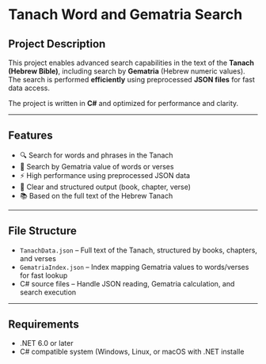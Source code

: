# Tanach Word and Gematria Search

## Project Description

This project enables advanced search capabilities in the text of the **Tanach (Hebrew Bible)**, including search by **Gematria** (Hebrew numeric values). The search is performed **efficiently** using preprocessed **JSON files** for fast data access.

The project is written in **C#** and optimized for performance and clarity.

---

## Features

- 🔍 Search for words and phrases in the Tanach
- 🔢 Search by Gematria value of words or verses
- ⚡ High performance using preprocessed JSON data
- 📁 Clear and structured output (book, chapter, verse)
- 📚 Based on the full text of the Hebrew Tanach

---

## File Structure

- `TanachData.json` – Full text of the Tanach, structured by books, chapters, and verses
- `GematriaIndex.json` – Index mapping Gematria values to words/verses for fast lookup
- C# source files – Handle JSON reading, Gematria calculation, and search execution

---

## Requirements

- .NET 6.0 or later
- C# compatible system (Windows, Linux, or macOS with .NET installe
